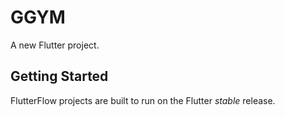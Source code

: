 # GGYM

A new Flutter project.

## Getting Started

FlutterFlow projects are built to run on the Flutter _stable_ release.
